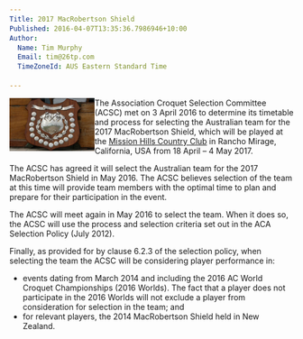 ```yaml
---
Title: 2017 MacRobertson Shield
Published: 2016-04-07T13:35:36.7986946+10:00
Author:
  Name: Tim Murphy
  Email: tim@26tp.com
  TimeZoneId: AUS Eastern Standard Time

---
```

<div style="width:100%;">
<div style="float:left;width:30%;">
<img src="/macrob-shield.jpg">
</div>
<div style="float:none;">
 <p>The Association Croquet Selection Committee (ACSC) met on 3 April 2016 to determine its timetable and process for selecting the Australian team for the 2017 MacRobertson Shield, which will be played at the <a href="http://www.clubcorp.com/Clubs/Mission-Hills-Country-Club/">Mission Hills Country Club</a> in Rancho Mirage, California, USA from 18 April – 4 May 2017.</p>
<p>The ACSC has agreed it will select the Australian team for the 2017 MacRobertson Shield in May 2016. The ACSC believes selection of the team at this time will provide team members with the optimal time to plan and prepare for their participation in the event.</p>
<p>The ACSC will meet again in May 2016 to select the team. When it does so, the ACSC will use the process and selection criteria set out in the ACA Selection Policy (July 2012).</p>
<p>Finally, as provided for by clause 6.2.3 of the selection policy, when selecting the team the ACSC will be considering player performance in:</p>
<ul>
<li>events dating from March 2014 and including the 2016 AC World Croquet Championships (2016 Worlds). The fact that a player does not participate in the 2016 Worlds will not exclude a player from consideration for selection in the team; and</li>
<li>for relevant players, the 2014 MacRobertson Shield held in New Zealand.</li>
</ul>
</div>
</div>